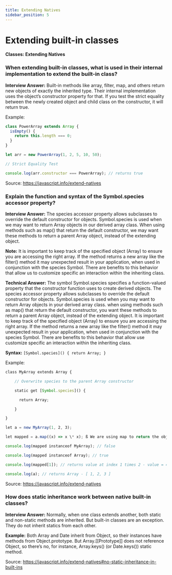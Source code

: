 ```yaml
---
title: Extending Natives
sidebar_position: 5
---
```


# Extending built-in classes

**Classes: Extending Natives**

<head>
  <title>Extending built-in classes - JavaScript Interview Questions & Answers</title>
  <meta charSet="utf-8" />
</head>

### When extending built-in classes, what is used in their internal implementation to extend the built-in class?

**Interview Answer:** Built-in methods like array, filter, map, and others return new objects of exactly the inherited type. Their internal implementation uses the object’s constructor property for that. If you test the strict equality between the newly created object and child class on the constructor, it will return true.

Example:

```js
class PowerArray extends Array {
  isEmpty() {
    return this.length === 0;
  }
}

let arr = new PowerArray(1, 2, 5, 10, 50);

// Strict Equality Test

console.log(arr.constructor === PowerArray); // returns true
```

Source: <https://javascript.info/extend-natives>

### Explain the function and syntax of the Symbol.species accessor property?

**Interview Answer:** The species accessor property allows subclasses to override the default constructor for objects. Symbol.species is used when we may want to return Array objects in our derived array class. When using methods such as map() that return the default constructor, we may want these methods to return a parent Array object, instead of the extending object.

**Note:** It is important to keep track of the specified object (Array) to ensure you are accessing the right array. If the method returns a new array like the filter() method it may unexpected result in your application, when used in conjunction with the species Symbol. There are benefits to this behavior that allow us to customize specific an interaction within the inheriting class.

**Technical Answer:** The symbol Symbol.species specifies a function-valued property that the constructor function uses to create derived objects. The species accessor property allows subclasses to override the default constructor for objects. Symbol.species is used when you may want to return Array objects in your derived array class. when using methods such as map() that return the default constructor, you want these methods to return a parent Array object, instead of the extending object. It is important to keep track of the specified object (Array) to ensure you are accessing the right array. If the method returns a new array like the filter() method it may unexpected result in your application, when used in conjunction with the species Symbol. There are benefits to this behavior that allow use customize specific an interaction within the inheriting class.

**Syntax:** `[Symbol.species]() { return Array; }`

Example:

```js
class MyArray extends Array {

    // Overwrite species to the parent Array constructor

    static get [Symbol.species]() {

      return Array;

    }

}

let a = new MyArray(1, 2, 3);

let mapped = a.map((x) => x \* x); ß We are using map to return the object constructor

console.log(mapped instanceof MyArray); // false

console.log(mapped instanceof Array); // true

console.log(mapped[1]); // returns value at index 1 times 2 - value = 4

console.log(a); // returns Array - [ 1, 2, 3 ]
```

Source: <https://javascript.info/extend-natives>

### How does static inheritance work between native built-in classes?

**Interview Answer:** Normally, when one class extends another, both static and non-static methods are inherited. But built-in classes are an exception. They do not inherit statics from each other.

**Example:** Both Array and Date inherit from Object, so their instances have methods from Object.prototype. But Array.[[Prototype]] does not reference Object, so there’s no, for instance, Array.keys() (or Date.keys()) static method.

Source: <https://javascript.info/extend-natives#no-static-inheritance-in-built-ins>
